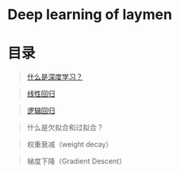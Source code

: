 # Deep learning of laymen

# 目录

> [什么是深度学习？](https://github.com/kebiao/deeplearning/blob/master/tutorial/getting_started.md)

> [线性回归](https://github.com/kebiao/deeplearning/blob/master/tutorial/linear_regression.md)

> [逻辑回归](https://github.com/kebiao/deeplearning/blob/master/tutorial/logistics_regression.md)

> 什么是欠拟合和过拟合？

> 权重衰减（weight decay）

> 梯度下降（Gradient Descent）